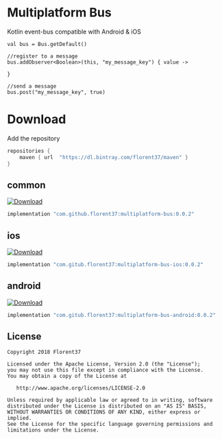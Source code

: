 # Multiplatform Bus

Kotlin event-bus compatible with Android & iOS

```
val bus = Bus.getDefault()

//register to a message
bus.addObserver<Boolean>(this, "my_message_key") { value ->
      
}

//send a message
bus.post("my_message_key", true)
```

# Download

Add the repository
```groovy
repositories {
    maven { url  "https://dl.bintray.com/florent37/maven" }
}
```

## common

 [ ![Download](https://api.bintray.com/packages/florent37/maven/multiplatform-bus/images/download.svg) ](https://bintray.com/florent37/maven/multiplatform-bus/_latestVersion)

```groovy
implementation "com.github.florent37:multiplatform-bus:0.0.2"
```

## ios

 [ ![Download](https://api.bintray.com/packages/florent37/maven/multiplatform-bus/images/download.svg) ](https://bintray.com/florent37/maven/multiplatform-bus/_latestVersion)

```groovy
implementation "com.gitub.florent37:multiplatform-bus-ios:0.0.2"
```

## android

 [ ![Download](https://api.bintray.com/packages/florent37/maven/multiplatform-bus/images/download.svg) ](https://bintray.com/florent37/maven/multiplatform-bus/_latestVersion)

```groovy
implementation "com.gitub.florent37:multiplatform-bus-android:0.0.2"
```

## License
        
    Copyright 2018 Florent37
    
    Licensed under the Apache License, Version 2.0 (the "License");
    you may not use this file except in compliance with the License.
    You may obtain a copy of the License at
    
       http://www.apache.org/licenses/LICENSE-2.0
    
    Unless required by applicable law or agreed to in writing, software
    distributed under the License is distributed on an "AS IS" BASIS,
    WITHOUT WARRANTIES OR CONDITIONS OF ANY KIND, either express or implied.
    See the License for the specific language governing permissions and
    limitations under the License.
